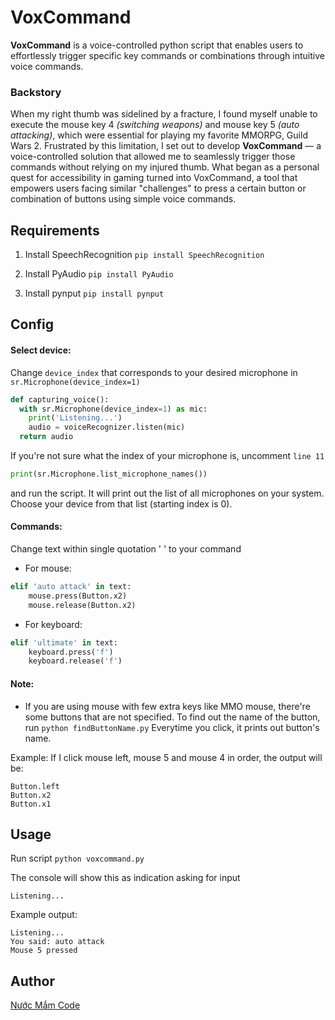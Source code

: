 # VoxCommand
**VoxCommand** is a voice-controlled python script that enables users to effortlessly trigger specific key commands or combinations through intuitive voice commands.

### Backstory
When my right thumb was sidelined by a fracture, I found myself unable to execute the mouse key 4 *(switching weapons)* and  mouse key 5 *(auto attacking)*, which were essential for playing my favorite MMORPG, Guild Wars 2. Frustrated by this limitation, I set out to develop **VoxCommand** — a voice-controlled solution that allowed me to seamlessly trigger those commands without relying on my injured thumb. What began as a personal quest for accessibility in gaming turned into VoxCommand, a tool that empowers users facing similar "challenges" to press a certain button or combination of buttons using simple voice commands.

## Requirements

1. Install SpeechRecognition
`pip install SpeechRecognition`

2. Install PyAudio
`pip install PyAudio`

3. Install pynput
`pip install pynput`

## Config
#### Select device:
Change `device_index` that corresponds to your desired microphone in `sr.Microphone(device_index=1)`

```py
def capturing_voice():
  with sr.Microphone(device_index=1) as mic:
    print('Listening...')
    audio = voiceRecognizer.listen(mic)
  return audio
```
If you're not sure what the index of your microphone is, uncomment `line 11`
```py
print(sr.Microphone.list_microphone_names())
```
and run the script. It will print out the list of all microphones on your system. Choose your device from that list (starting index is 0).

#### Commands:
Change text within single quotation ' ' to your command

- For mouse:
```py
elif 'auto attack' in text:
    mouse.press(Button.x2)
    mouse.release(Button.x2)
```
- For keyboard:
```py
elif 'ultimate' in text:
    keyboard.press('f')
    keyboard.release('f')
```

#### Note:
- If you are using mouse with few extra keys like MMO mouse, there're some buttons that are not specified. To find out the name of the button, run `python findButtonName.py` Everytime you click, it prints out button's name.

Example: If I click mouse left, mouse 5 and mouse 4 in order, the output will be:
```
Button.left
Button.x2   
Button.x1   
```

## Usage

Run script `python voxcommand.py`

The console will show this as indication asking for input
```
Listening...
```

Example output:
```
Listening...
You said: auto attack
Mouse 5 pressed
```

## Author

[Nước Mắm Code](https://github.com/nateng98)